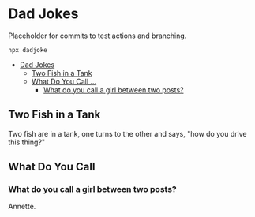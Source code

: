 # Dad Jokes

Placeholder for commits to test actions and branching.

    npx dadjoke

<!-- markdownlint-disable -->
<!--ts-->
* [Dad Jokes](#dad-jokes)
   * [Two Fish in a Tank](#two-fish-in-a-tank)
   * [What Do You Call ...](#what-do-you-call-)
      * [What do you call a girl between two posts?](#what-do-you-call-a-girl-between-two-posts)
<!--te-->
<!-- markdownlint-enable  -->

## Two Fish in a Tank

Two fish are in a tank, one turns to the other and says, "how do you drive this thing?"

## What Do You Call

### What do you call a girl between two posts?

Annette.
